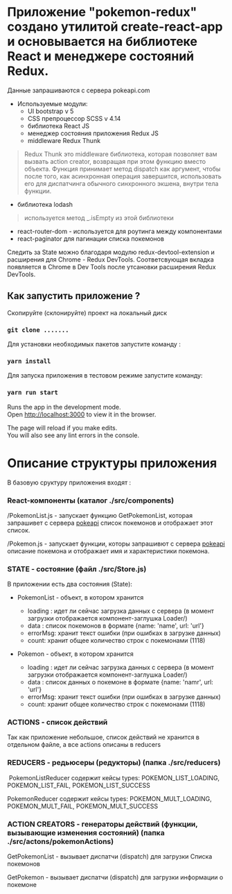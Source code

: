 # Приложение "pokemon-redux" создано утилитой create-react-app и основывается на библиотеке React и менеджере состояний Redux.

Данные запрашиваются с сервера pokeapi.com
 
 * Используемые модули:
 	* UI bootstrap v 5
 	* CSS препроцессор SCSS v 4.14
 	* библиотека React JS
 	* менеджер состояния приложения Redux JS
	* middleware Redux Thunk
> Redux Thunk это middleware библиотека, которая позволяет вам вызвать action creator, возвращая при этом функцию вместо объекта. Функция принимает метод dispatch как аргумент, чтобы после того, как асинхронная операция завершится, использовать его для диспатчинга обычного синхронного экшена, внутри тела функции.

- библиотека lodash 
> используется метод _.isEmpty из этой библиотеки
- react-router-dom - используется для роутинга между компонентами
- react-paginator для пагинации списка покемонов

Следить за State можно благодаря модулю redux-devtool-extension и расширения для Chrome - Redux DevTools.
Соответсвующая вкладка появляется в Chrome в Dev Tools после утсановки расширения Redux DevTools.


## Как запустить приложение ?

Скопируйте (склонируйте) проект на локальный диск
### `git clone .......`

Для установки необходимых пакетов запустите команду :
### `yarn install`

Для запуска приложения в тестовом режиме запустите команду:
### `yarn run start`

Runs the app in the development mode.\
Open [http://localhost:3000](http://localhost:3000) to view it in the browser.

The page will reload if you make edits.\
You will also see any lint errors in the console.



# Описание структуры приложения

В базовую сруктуру приложения входят :

### React-компоненты (каталог ./src/components)

/PokemonList.js - запускает функцию GetPokemonList, которая запрашивет с сервера [pokeapi](https://pokeapi.co) список покемонов и отображает этот список.

/Pokemon.js - запускает функции, которы запрашивют с сервера [pokeapi](https://pokeapi.co) описание покемона и отображает имя и характеристики покемона.


### STATE - состояние (файл ./src/Store.js)
В приложении есть два состояния (State):
* PokemonList - объект, в котором хранится 
	* loading : идет ли сейчас загрузка данных с сервера (в момент загрузки отображается компонент-заглушка Loader/)
	* data : список покемонов в формате {name: 'name', url: 'url'}
	* errorMsg: хранит текст ошибки (при ошибках в загрузке данных)
 	* count: хранит общее количество строк с покемонами (1118)

* Pokemon - объект, в котором хранится
	* loading : идет ли сейчас загрузка данных с сервера (в момент загрузки отображается компонент-заглушка Loader/)
	* data : список данных о покемоне в формате {name: 'namr', url: 'url'}
	* errorMsg: хранит текст ошибки (при ошибках в загрузке данных)
 	* count: хранит общее количество строк с покемонами (1118)



### ACTIONS - список действий
Так как приложение небольшое, список действий не хранится в отдельном файле, а все actions описаны в reducers

### REDUCERS - редьюсеры (редукторы) (папка ./src/reducers)

 PokemonListReducer
содержит кейсы types:	POKEMON_LIST_LOADING, POKEMON_LIST_FAIL, POKEMON_LIST_SUCCESS

PokemonReducer
содержит кейсы types: POKEMON_MULT_LOADING, POKEMON_MULT_FAIL, POKEMON_MULT_SUCCESS

### ACTION CREATORS - генераторы действий (функции, вызывающие изменения состояний) (папка ./src/actons/pokemonActions)

GetPokemonList - вызывает диспатчи (dispatch) для загрузки Списка покемонов

GetPokemon - вызывает диспатчи (dispatch) для загрузки информации о покемоне



